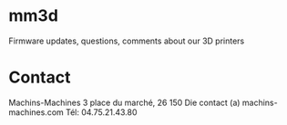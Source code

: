 # mm3d
Firmware updates, questions, comments about our 3D printers

# Contact
Machins-Machines
3 place du marché, 26 150 Die
contact (a) machins-machines.com
Tél: 04.75.21.43.80
